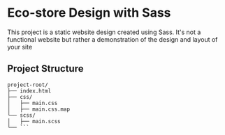# Eco-store Design with Sass

This project is a static website design created using Sass. It's not a functional website but rather a demonstration of the design and layout of your site

## Project Structure

```
project-root/
├── index.html
├── css/
│   ├── main.css
│   ├── main.css.map
└── scss/
│   ├── main.scss
└── ```


